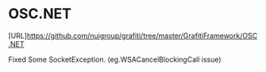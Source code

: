 OSC.NET
=======

[URL]https://github.com/nuigroup/grafiti/tree/master/GrafitiFramework/OSC.NET

Fixed Some SocketException. (eg.WSACancelBlockingCall issue)
